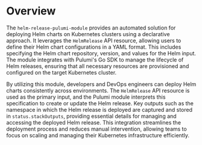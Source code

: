 # Overview

The `helm-release-pulumi-module` provides an automated solution for deploying Helm charts on Kubernetes clusters using a declarative approach. It leverages the `HelmRelease` API resource, allowing users to define their Helm chart configurations in a YAML format. This includes specifying the Helm chart repository, version, and values for the Helm input. The module integrates with Pulumi's Go SDK to manage the lifecycle of Helm releases, ensuring that all necessary resources are provisioned and configured on the target Kubernetes cluster.

By utilizing this module, developers and DevOps engineers can deploy Helm charts consistently across environments. The `HelmRelease` API resource is used as the primary input, and the Pulumi module interprets this specification to create or update the Helm release. Key outputs such as the namespace in which the Helm release is deployed are captured and stored in `status.stackOutputs`, providing essential details for managing and accessing the deployed Helm release. This integration streamlines the deployment process and reduces manual intervention, allowing teams to focus on scaling and managing their Kubernetes infrastructure efficiently.